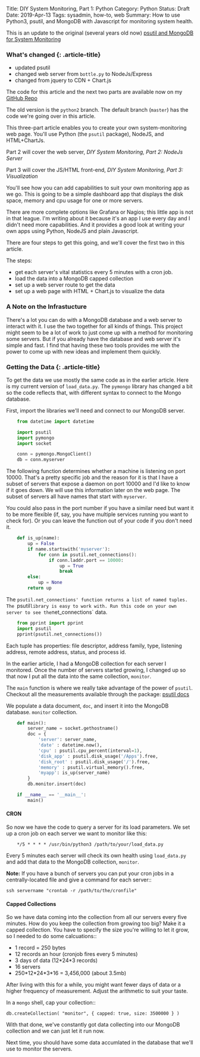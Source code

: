Title: DIY System Monitoring, Part 1: Python
Category: Python
Status: Draft
Date: 2019-Apr-13
Tags: sysadmin, how-to, web
Summary: How to use Python3, psutil, and MongoDB with Javascript for monitoring system health.

This is an update to the original (several years old now)
[psutil and MongoDB for System Monitoring](https://reachtim.com/articles/psutil-and-mongodb-for-system-monitoring.html)

### What's changed  {: .article-title}

- updated psutil
- changed web server from `bottle.py` to NodeJs/Express
- changed from jquery to CDN + Chart.js

The code for this article and the next two parts are available now on my
[GitHub Repo](https://github.com/tiarno/psmonitor)

The old version is the `python2` branch. The default branch (`master`) has the code
we're going over in this article.

This three-part article enables you to create your own system-monitoring web page.
You'll use Python (the `psutil` package), NodeJS, and HTML+ChartJs. 

Part 2 will cover the web server, *DIY System Monitoring, Part 2: NodeJs Server*

Part 3 will cover the JS/HTML front-end, *DIY System Monitoring, Part 3: Visualization*

You'll see how you can add capabilities to suit your own monitoring app as we go. 
This is going to be a simple dashboard app that displays the disk space, memory and cpu usage
for one or more servers.  

There are more complete options like Grafana or Nagios; this
little app is not in that league.  I'm writing about it because it's an app
I use every day and I didn't need more capabilities. And it provides a good look
at writing your own apps using Python, NodeJS and plain Javascript.

There are four steps to get this going, and we'll cover the first two in
this article.

The steps:

- get each server's vital statistics every 5 minutes with a cron job.
- load the data into a MongoDB capped collection
- set up a web server route to get the data
- set up a web page with HTML + Chart.js to visualize the data


### A Note on the Infrastucture

There's a lot you can do with a MongoDB database and a web server 
to interact with it. I use the two together for all kinds of things.
This project might seem to be a lot of work to just come up with a
method for monitoring some servers. But if you already have the database
and web server it's simple and fast. I find that having these two
tools provides me with the power to come up with new ideas and implement
them quickly.


### Getting the Data  {: .article-title}

To get the data we use mostly the same code as in the earlier article. 
Here is my current version of `load_data.py`. The `pymongo` library has
changed a bit so the code reflects that, with different syntax to connect
to the Mongo database.

First, import the libraries we'll need and connect to our MongoDB server.

```python
    from datetime import datetime

    import psutil
    import pymongo
    import socket

    conn = pymongo.MongoClient()
    db = conn.myserver
```

The following function determines whether a machine is listening
on port 10000. That's a pretty specific job and the reason for it 
is that I have a subset of 
servers that expose a daemon on port 10000 and I'd like to know if 
it goes down.  We will use this information later on the web page.
The subset of servers all have names that start with `myserver`.

You could also pass in the port number if you have a
similar need but want it to be more flexible (if, say, you have multiple
services running you want to check for). Or you can leave the function
out of your code if you don't need it.



```python
    def is_up(name):
        up = False
        if name.startswith('myserver'):
            for conn in psutil.net_connections():
                if conn.laddr.port == 10000:
                    up = True
                    break
        else:
            up = None
        return up
```

The `psutil.net_connections' function returns a list of named tuples.
The `psutil` library is easy to work with. Run this code on your own server
to see the `net_connections` data.

```python
    from pprint import pprint
    import psutil
    pprint(psutil.net_connections())
```

Each tuple has properties:
file descriptor, address family, type, listening address, remote address, status, and process id.

In the earlier article, I had a MongoDB collection for each server I monitored.
Once the number of servers started growing, I changed up so that now I put all the 
data into the same collection, `monitor`. 

The `main` function is where we really take advantage of the power of `psutil`.
Checkout all the measurements available through the package:
[psutil docs](https://psutil.readthedocs.io/en/latest/)

We populate a data document, `doc`, and insert it into the MongoDB database. `monitor` collection.

```python
    def main():
        server_name = socket.gethostname()
        doc = {
            'server': server_name,
            'date' : datetime.now(),
            'cpu' : psutil.cpu_percent(interval=1),
            'disk_app' : psutil.disk_usage('/Apps').free,
            'disk_root' : psutil.disk_usage('/').free,
            'memory' : psutil.virtual_memory().free,
            'myapp': is_up(server_name)
        }
        db.monitor.insert(doc)

    if __name__ == '__main__':
        main()

```

#### CRON

So now we have the code to query a server for its load parameters.
We set up a cron job on each server we want to monitor like this:

```
    */5 * * * * /usr/bin/python3 /path/to/your/load_data.py
```

Every 5 minutes each server will check its own health using `load_data.py`
and add that data to the MongoDB collection, `monitor`.

**Note:**
If you have a bunch of servers you can put your cron jobs in a centrally-located
file and give a command for each server::

    ssh servername "crontab -r /path/to/the/cronfile"



#### Capped Collections

So we have data coming into the collection from all our servers every five minutes.
How do you keep the collection from growing too big? Make it a capped collection.
You have to specify the size you're willing to let it grow, so I needed to 
do some calcuations::

- 1 record = 250 bytes
- 12 records an hour (cronjob fires every 5 minutes)
- 3 days of data (12\*24\*3 records)
- 16 servers
- 250\*12\*24\*3\*16 = 3,456,000 (about 3.5mb)

After living with this for a while, you might want fewer days of data or a higher
frequency of measurement. Adjust the arithmetic to suit your taste.

In a `mongo` shell, cap your collection::

    db.createCollection( "monitor", { capped: true, size: 3500000 } )

With that done, we've constantly got data collecting into our MongoDB collection 
and we can just let it run now. 

Next time, you should have some data accumlated in the database that we'll use
to monitor the servers.
